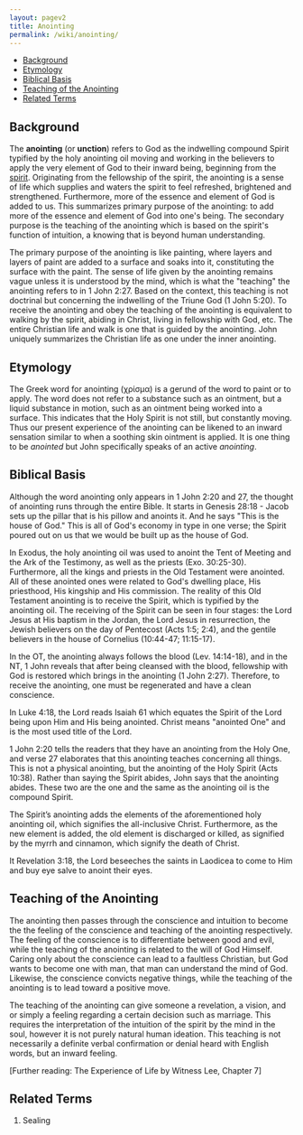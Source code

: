 ```yaml
---
layout: pagev2
title: Anointing
permalink: /wiki/anointing/
---
```

- [Background](#background)
- [Etymology](#etymology)
- [Biblical Basis](#biblical-basis)
- [Teaching of the Anointing](#teaching-of-the-anointing)
- [Related Terms](#related-terms)

## Background

The **anointing** (or **unction**) refers to God as the indwelling compound Spirit typified by the holy anointing oil moving and working in the believers to apply the very element of God to their inward being, beginning from the [spirit](../spirit_man). Originating from the fellowship of the spirit, the anointing is a sense of life which supplies and waters the spirit to feel refreshed, brightened and strengthened. Furthermore, more of the essence and element of God is added to us. This summarizes primary purpose of the anointing: to add more of the essence and element of God into one's being. The secondary purpose is the teaching of the anointing which is based on the spirit's function of intuition, a knowing that is beyond human understanding. 

The primary purpose of the anointing is like painting, where layers and layers of paint are added to a surface and soaks into it, constituting the surface with the paint. The sense of life given by the anointing remains vague unless it is understood by the mind, which is what the "teaching" the anointing refers to in 1 John 2:27. Based on the context, this teaching is not doctrinal but concerning the indwelling of the Triune God (1 John 5:20). To receive the anointing and obey the teaching of the anointing is equivalent to walking by the spirit, abiding in Christ, living in fellowship with God, etc. The entire Christian life and walk is one that is guided by the anointing. John uniquely summarizes the Christian life as one under the inner anointing.

## Etymology

The Greek word for anointing (χρίσμα) is a gerund of the word to paint or to apply. The word does not refer to a substance such as an ointment, but a liquid substance in motion, such as an ointment being worked into a surface. This indicates that the Holy Spirit is not still, but constantly moving. Thus our present experience of the anointing can be likened to an inward sensation similar to when a soothing skin ointment is applied. It is one thing to be *anointed* but John specifically speaks of an active *anointing*. 

## Biblical Basis

Although the word anointing only appears in 1 John 2:20 and 27, the thought of anointing runs through the entire Bible. It starts in Genesis 28:18 - Jacob sets up the pillar that is his pillow and anoints it. And he says "This is the house of God." This is all of God's economy in type in one verse; the Spirit poured out on us that we would be built up as the house of God.

In Exodus, the holy anointing oil was used to anoint the Tent of Meeting and the Ark of the Testimony, as well as the priests (Exo. 30:25-30). Furthermore, all the kings and priests in the Old Testament were anointed. All of these anointed ones were related to God's dwelling place, His priesthood, His kingship and His commission. The reality of this Old Testament anointing is to receive the Spirit, which is typified by the anointing oil. The receiving of the Spirit can be seen in four stages: the Lord Jesus at His baptism in the Jordan, the Lord Jesus in resurrection, the Jewish believers on the day of Pentecost  (Acts 1:5; 2:4), and the gentile believers in the house of Cornelius (10:44-47; 11:15-17).

In the OT, the anointing always follows the blood (Lev. 14:14-18), and in the NT, 1 John reveals that after being cleansed with the blood, fellowship with God is restored which brings in the anointing (1 John 2:27). Therefore, to receive the anointing, one must be regenerated and have a clean conscience. 

In Luke 4:18, the Lord reads Isaiah 61 which equates the Spirit of the Lord being upon Him and His being anointed. Christ means "anointed One" and is the most used title of the Lord. 

1 John 2:20 tells the readers that they have an anointing from the Holy One, and verse 27 elaborates that this anointing teaches concerning all things. This is not a physical anointing, but the anointing of the Holy Spirit (Acts 10:38). Rather than saying the Spirit abides, John says that the anointing abides. These two are the one and the same as the anointing oil is the compound Spirit.

The Spirit’s anointing adds the elements of the aforementioned holy anointing oil, which signifies the all-inclusive Christ. Furthermore, as the new element is added, the old element is discharged or killed, as signified by the myrrh and cinnamon, which signify the death of Christ.

It Revelation 3:18, the Lord beseeches the saints in Laodicea to come to Him and buy eye salve to anoint their eyes. 

## Teaching of the Anointing

The anointing then passes through the conscience and intuition to become the the feeling of the conscience and teaching of the anointing respectively. The feeling of the conscience is to differentiate between good and evil, while the teaching of the anointing is related to the will of God Himself. Caring only about the conscience can lead to a faultless Christian, but God wants to become one with man, that man can understand the mind of God. Likewise, the conscience convicts negative things, while the teaching of the anointing is to lead toward a positive move.

The teaching of the anointing can give someone a revelation, a vision, and or simply a feeling regarding a certain decision such as marriage. This requires the interpretation of the intuition of the spirit by the mind in the soul, however it is not purely natural human ideation. This teaching is not necessarily a definite verbal confirmation or denial heard with English words, but an inward feeling.

[Further reading: The Experience of Life by Witness Lee, Chapter 7]

## Related Terms

1. Sealing